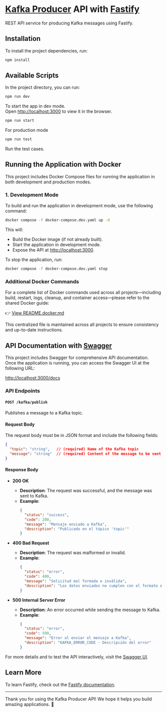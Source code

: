 # [Kafka Producer](https://kafka.js.org/docs/producing) API with [Fastify](https://fastify.dev/)
REST API service for producing Kafka messages using Fastify.

## Installation

To install the project dependencies, run:

```bash
npm install
```

## Available Scripts

In the project directory, you can run:

```bash
npm run dev
```

To start the app in dev mode.\
Open [http://localhost:3000](http://localhost:3000) to view it in the browser.

```bash
npm run start
```

For production mode

```bash
npm run test
```

Run the test cases.

## Running the Application with Docker
This project includes Docker Compose files for running the application in both development and production modes.

### **1. Development Mode**

To build and run the application in development mode, use the following command:
```bash
docker compose -f docker-compose.dev.yaml up -d
```
This will:
* Build the Docker image (if not already built).
* Start the application in development mode.
* Expose the API at [http://localhost:3000](http://localhost:3000).

To stop the application, run:
```bash
docker compose -f docker-compose.dev.yaml stop
```
### Additional Docker Commands

For a complete list of Docker commands used across all projects—including build, restart, logs, cleanup, and container access—please refer to the shared Docker guide:

👉 [View README.docker.md](https://github.com/Miguel-Alejandro-Castillo/kafka-infra/blob/master/README.Docker.md)

This centralized file is maintained across all projects to ensure consistency and up-to-date instructions.


## API Documentation with [Swagger](https://github.com/fastify/fastify-swagger-ui)
This project includes Swagger for comprehensive API documentation.  
Once the application is running, you can access the Swagger UI at the following URL:

[http://localhost:3000/docs](http://localhost:3000/docs)

### API Endpoints

#### `POST /kafka/publish`

Publishes a message to a Kafka topic.

#### Request Body
The request body must be in JSON format and include the following fields:

```json
{
  "topic": "string",   // (required) Name of the Kafka topic
  "message": "string"  // (required) Content of the message to be sent to Kafka
}
```
#### Response Body

- **200 OK**
  - **Description**: The request was successful, and the message was sent to Kafka.
  - **Example**:
    ```json
    {
      "status": "success",
      "code": 200,
      "message": "Mensaje enviado a Kafka",
      "description": "Publicado en el tópico 'topic'"
    }
    ```

- **400 Bad Request**
  - **Description**: The request was malformed or invalid.
  - **Example**:
    ```json
    {
      "status": "error",
      "code": 400,
      "message": "Solicitud mal formada o inválida",
      "description": "Los datos enviados no cumplen con el formato esperado"
    }
    ```

- **500 Internal Server Error**
  - **Description**: An error occurred while sending the message to Kafka.
  - **Example**:
    ```json
    {
      "status": "error",
      "code": 500,
      "message": "Error al enviar el mensaje a Kafka",
      "description": "KAFKA_ERROR_CODE - Descripción del error"
    }
    ```
For more details and to test the API interactively, visit the [Swagger UI](http://localhost:3000/docs).

## Learn More

To learn Fastify, check out the [Fastify documentation](https://fastify.dev/docs/latest/).

---

Thank you for using the Kafka Producer API! We hope it helps you build amazing applications. 🚀
